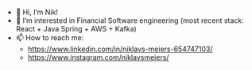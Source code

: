 - 👋 Hi, I’m Nik!
- 👀 I’m interested in Financial Software engineering (most recent stack: React + Java Spring + AWS + Kafka)
- 📫 How to reach me:
  * https://www.linkedin.com/in/niklavs-meiers-654747103/ 
  * https://www.instagram.com/niklavsmeiers/

<!---
NiklavsM/NiklavsM is a ✨ special ✨ repository because its `README.md` (this file) appears on your GitHub profile.
You can click the Preview link to take a look at your changes.
--->
